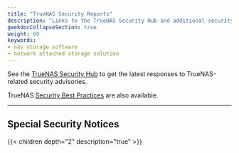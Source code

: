 ```yaml
---
title: "TrueNAS Security Reports"
description: "Links to the TrueNAS Security Hub and additional security notices about TrueNAS."
geekdocCollapseSection: true
weight: 60
keywords:
- nas storage software
- network attached storage solution
---
```


See the [TrueNAS Security Hub](https://security.truenas.com/) to get the latest responses to TrueNAS-related security advisories.

TrueNAS [Security Best Practices](https://www.truenas.com/docs/solutions/optimizations/security/) are also available.

---

## Special Security Notices

{{< children depth="2" description="true" >}}
